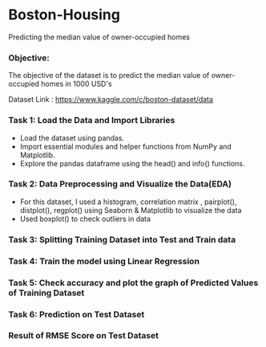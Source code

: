 # Boston-Housing
Predicting the median value of owner-occupied homes

### Objective:

The objective of the dataset is to predict the median value of owner-occupied homes in 1000 USD's

Dataset Link : https://www.kaggle.com/c/boston-dataset/data

### Task 1: Load the Data and Import Libraries
* Load the dataset using pandas.
* Import essential modules and helper functions from NumPy and Matplotlib.
* Explore the pandas dataframe using the head() and info() functions.

### Task 2: Data Preprocessing and Visualize the Data(EDA)
* For this dataset, I used a histogram, correlation matrix , pairplot(), distplot(), regplot() using Seaborn & Matplotlib to visualize the data
* Used boxplot() to check outliers in data

### Task 3: Splitting Training Dataset into Test and Train data 
### Task 4: Train the model using Linear Regression 
### Task 5: Check accuracy and plot the graph of Predicted Values of Training Dataset
### Task 6: Prediction on Test Dataset 
### Result of RMSE Score on Test Dataset
